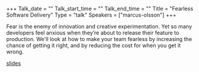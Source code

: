 +++
Talk_date = ""
Talk_start_time = ""
Talk_end_time = ""
Title = "Fearless Software Delivery"
Type = "talk"
Speakers = ["marcus-olsson"]
+++

Fear is the enemy of innovation and creative experimentation. Yet so many developers feel anxious when they’re about to release their feature to production. We'll look at how to make your team fearless by increasing the chance of getting it right, and by reducing the cost for when you get it wrong.

[slides](https://assets.devopsdays.org/events/2019/stockholm/Fearless-Software-Delivery.pdf)
